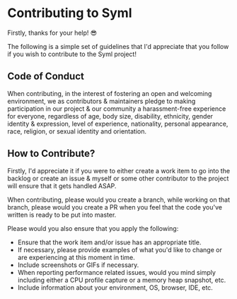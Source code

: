 # Contributing to Syml
Firstly, thanks for your help! 😎

The following is a simple set of guidelines that I'd appreciate that you follow if you wish to contribute to the Syml project! 

## Code of Conduct 
When contributing, in the interest of fostering an open and welcoming environment, we as contributors & maintainers pledge to making participation in our project & our community a harassment-free experience for everyone, regardless of age, body size, disability, ethnicity, gender identity & expression, level of experience, nationality, personal appearance, race, religion, or sexual identity and orientation.
 
 ## How to Contribute?
 Firstly, I'd appreciate it if you were to either create a work item to go into the backlog or create an issue & myself or some other contributor to the project will ensure that it gets handled ASAP.
 
 When contributing, please would you create a branch, while working on that branch, please would you create a PR when you feel that the code you've written is ready to be put into master.
 
 Please would you also ensure that you apply the following:
 
 * Ensure that the work item and/or issue has an appropriate title.
 * If necessary, please provide examples of what you'd like to change or are experiencing at this moment in time. 
 * Include screenshots or GIFs if necessary. 
 * When reporting performance related issues, would you mind simply including either a CPU profile capture or a memory heap snapshot, etc.
* Include information about your environment, OS, browser, IDE, etc.
